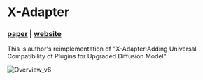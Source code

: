 # X-Adapter

### [**paper**]() | [**website**](showlab.github.io/X-Adapter/)

This is author's reimplementation of "X-Adapter:Adding Universal Compatibility of Plugins for Upgraded Diffusion Model"  <br>

![Overview_v6](https://github.com/showlab/X-Adapter/assets/152716091/fa1ef3e9-b3bc-4128-a533-db07866ed0d6)
